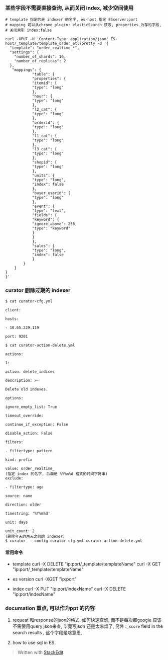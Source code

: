 ### 某些字段不需要直接查询, 从而关闭 index, 减少空间使用



```
# template 指定的是 indexer 的名字, es-host 指定 ESserver:port
# mapping 可以从chrome plugin: elasticSearch 获取, properties 为存的字段, 
# 关闭索引 index:false

curl -XPUT -H 'Content-Type: application/json' ES-host/_template/template_order_etl?pretty -d '{
  "template": "order_realtime_*",
  "settings": {
    "number_of_shards": 10,
    "number_of_replicas": 2
  },
   "mappings": {
			"table": {
			"properties": {
			"itemid": {
			"type": "long"
			},
			"hour": {
			"type": "long"
			},
			"l2_cat": {
			"type": "long"
			},
			"orderid": {
			"type": "long"
			},
			"l1_cat": {
			"type": "long"
			},
			"l3_cat": {
			"type": "long"
			},
			"shopid": {
			"type": "long"
			},
			"units": {
			"type": "long",
			"index": false
			},
			"buyer_userid": {
			"type": "long"
			},
			"event": {
			"type": "text",
			"fields": {
			"keyword": {
			"ignore_above": 256,
			"type": "keyword"
			}
			}
			},
			"sales": {
			"type": "long",
            "index": false
			}
		}
	}
}
}'
```

### curator 删除过期的 indexer
```
$ cat curator-cfg.yml

client:

hosts:

- 10.65.229.119

port: 9201

$ cat curator-action-delete.yml

actions:

1:

action: delete_indices

description: >-

Delete old indexes.

options:

ignore_empty_list: True

timeout_override:

continue_if_exception: False

disable_action: False

filters:

- filtertype: pattern

kind: prefix

value: order_realtime_ 
(指定 index 的名字, 后面是 %Y%m%d 格式的时间字符串)
exclude:

- filtertype: age

source: name

direction: older

timestring: '%Y%m%d'

unit: days

unit_count: 2
(删除今天的两天之前的 indexer)
$ curator  --config curator-cfg.yml curator-action-delete.yml 

```

#### 常用命令
* template
curl -X DELETE "ip:port/_template/templateName"
curl -X GET "ip:port/_template/templateName"

* es version
 curl -XGET "ip:port"



* index 
curl -X PUT "ip:port/indexName"
curl -X DELETE "ip:port/indexName"

### documation 重点, 可以作为ppt 的内容
1. request 和response的json的格式, 如何快速查询, 而不是每次都google 
应该不需要用query json来查, 毕竟写json 还是太麻烦了, 另外 :`_score` field in the search results , 这个字段是啥意思, 

2. how to use sql in ES. 
> Written with [StackEdit](https://stackedit.io/).
<!--stackedit_data:
eyJoaXN0b3J5IjpbLTEzMTk1Mjg2NDQsMjAyNTEyNTY1MywtOT
A5MDI1NTU3LDEyMjM2NzMxNzVdfQ==
-->